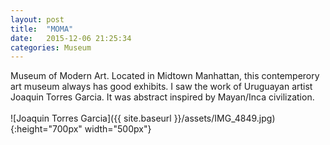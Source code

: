 ```yaml
---
layout: post
title:  "MOMA"
date:   2015-12-06 21:25:34
categories: Museum
---
```

Museum of Modern Art. Located in Midtown Manhattan, this contemperory art museum always has good exhibits. I saw the work of Uruguayan artist Joaquin Torres Garcia. It was abstract inspired by Mayan/Inca civilization. <br><br>
![Joaquin Torres Garcia]({{ site.baseurl }}/assets/IMG_4849.jpg){:height="700px" width="500px"}
<br>